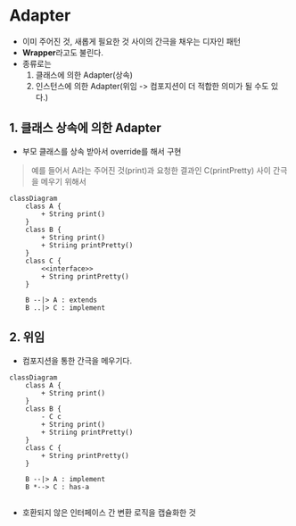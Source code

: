 # Adapter

- 이미 주어진 것, 새롭게 필요한 것 사이의 간극을 채우는 디자인 패턴
- **Wrapper**라고도 불린다.
- 종류로는
    1. 클래스에 의한 Adapter(상속)
    2. 인스턴스에 의한 Adapter(위임 -> 컴포지션이 더 적합한 의미가 될 수도 있다.)

## 1. 클래스 상속에 의한 Adapter

- 부모 클래스를 상속 받아서 override를 해서 구현

> 예를 들어서 A라는 주어진 것(print)과 요청한 결과인 C(printPretty) 사이 간극을 메우기 위해서

```mermaid
classDiagram
    class A {
        + String print()
    }
    class B {
        + String print()
        + Striing printPretty()
    }
    class C {
        <<interface>>
        + String printPretty()
    }
    
    B --|> A : extends
    B ..|> C : implement
```


## 2. 위임
- 컴포지션을 통한 간극을 메우기다.


```mermaid
classDiagram
    class A {
        + String print()
    }
    class B {
        - C c
        + String print()
        + Striing printPretty()
    }
    class C {
        + String printPretty()
    }
    
    B --|> A : implement
    B *--> C : has-a
    
```

- 호환되지 않은 인터페이스 간 변환 로직을 캡슐화한 것